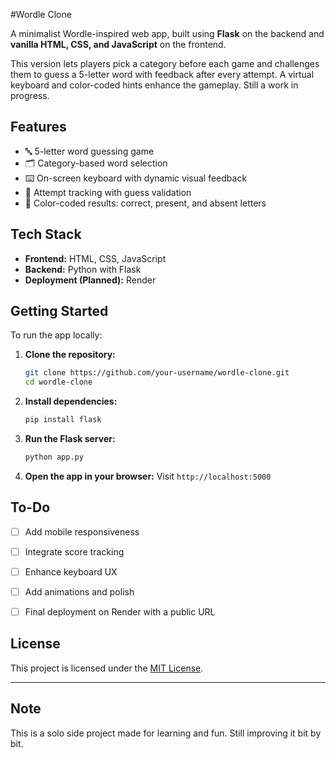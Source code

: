 #Wordle Clone

A minimalist Wordle-inspired web app, built using **Flask** on the backend and **vanilla HTML, CSS, and JavaScript** on the frontend.

This version lets players pick a category before each game and challenges them to guess a 5-letter word with feedback after every attempt. A virtual keyboard and color-coded hints enhance the gameplay. Still a work in progress.


## Features

- 🔤 5-letter word guessing game
- 🗂 Category-based word selection
- ⌨️ On-screen keyboard with dynamic visual feedback
- 🎯 Attempt tracking with guess validation
- 🎨 Color-coded results: correct, present, and absent letters


## Tech Stack

- **Frontend:** HTML, CSS, JavaScript
- **Backend:** Python with Flask
- **Deployment (Planned):** Render



## Getting Started

To run the app locally:

1. **Clone the repository:**
   ```bash
   git clone https://github.com/your-username/wordle-clone.git
   cd wordle-clone
   ```

2. **Install dependencies:**
   ```bash
   pip install flask
   ```

3. **Run the Flask server:**
   ```bash
   python app.py
   ```

4. **Open the app in your browser:**
   Visit `http://localhost:5000`



## To-Do

- [ ] Add mobile responsiveness
- [ ] Integrate score tracking
- [ ] Enhance keyboard UX
- [ ] Add animations and polish
- [ ] Final deployment on Render with a public URL
      


## License

This project is licensed under the [MIT License](LICENSE).

---

## Note

This is a solo side project made for learning and fun. Still improving it bit by bit.
